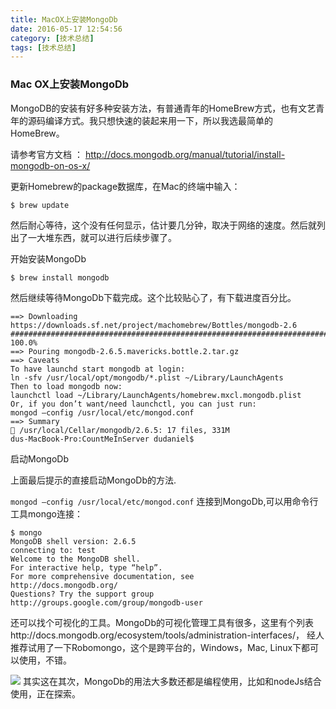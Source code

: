 ```yaml
---
title: MacOX上安装MongoDb
date: 2016-05-17 12:54:56
category: [技术总结]
tags: [技术总结]
---
```

### Mac OX上安装MongoDb

MongoDB的安装有好多种安装方法，有普通青年的HomeBrew方式，也有文艺青年的源码编译方式。我只想快速的装起来用一下，所以我选最简单的HomeBrew。

请参考官方文档 ： http://docs.mongodb.org/manual/tutorial/install-mongodb-on-os-x/

更新Homebrew的package数据库，在Mac的终端中输入：

`$ brew update`

然后耐心等待，这个没有任何显示，估计要几分钟，取决于网络的速度。然后就列出了一大堆东西，就可以进行后续步骤了。

开始安装MongoDb

`$ brew install mongodb`

然后继续等待MongoDb下载完成。这个比较贴心了，有下载进度百分比。

```
==> Downloading https://downloads.sf.net/project/machomebrew/Bottles/mongodb-2.6
######################################################################## 100.0%
==> Pouring mongodb-2.6.5.mavericks.bottle.2.tar.gz
==> Caveats
To have launchd start mongodb at login:
ln -sfv /usr/local/opt/mongodb/*.plist ~/Library/LaunchAgents
Then to load mongodb now:
launchctl load ~/Library/LaunchAgents/homebrew.mxcl.mongodb.plist
Or, if you don’t want/need launchctl, you can just run:
mongod —config /usr/local/etc/mongod.conf
==> Summary
🍺 /usr/local/Cellar/mongodb/2.6.5: 17 files, 331M
dus-MacBook-Pro:CountMeInServer dudaniel$
```
启动MongoDb

上面最后提示的直接启动MongoDb的方法.

`mongod —config /usr/local/etc/mongod.conf`
连接到MongoDb,可以用命令行工具mongo连接：

```
$ mongo
MongoDB shell version: 2.6.5
connecting to: test
Welcome to the MongoDB shell.
For interactive help, type “help”.
For more comprehensive documentation, see
http://docs.mongodb.org/
Questions? Try the support group
http://groups.google.com/group/mongodb-user
```
还可以找个可视化的工具。MongoDb的可视化管理工具有很多，这里有个列表http://docs.mongodb.org/ecosystem/tools/administration-interfaces/， 经人推荐试用了一下Robomongo，这个是跨平台的，Windows，Mac, Linux下都可以使用，不错。

![](/imgs/robomongo.jpg)
其实这在其次，MongoDb的用法大多数还都是编程使用，比如和nodeJs结合使用，正在探索。
